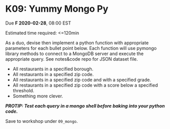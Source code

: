# K09: Yummy Mongo Py

Due **F 2020-02-28**, 08:00 EST

Estimated time required: <=120min

As a duo, devise then implement a python function with appropriate parameters for each bullet point below. Each function will use pymongo library methods to connect to a MongoDB server and execute the appropriate query. See notes&code repo for JSON dataset file.

- All restaurants in a specified borough.
- All restaurants in a specified zip code.
- All restaurants in a specified zip code and with a specified grade.
- All restaurants in a specified zip code with a score below a specified threshold.
- Something more clever.

***PROTIP: Test each query in a mongo shell before baking into your python code.***

Save to workshop under `09_mongo`.
